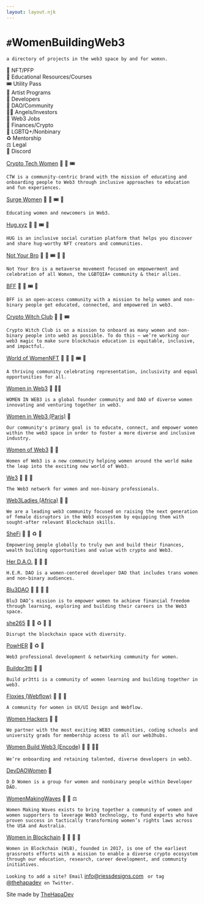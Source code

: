 ```yaml
---
layout: layout.njk
---
```


<nav>
    <ul>
    <a href="https://twitter.com/thehapadev"><i class="fa fa-twitter" style="font-size:24px"></i></a>
    <a href="https://github.com/jennyriess"><i class="fa fa-github" style="font-size:24px"></i></a>
    </ul>
</nav>

<div class="outside-wrapper">

<div class="header">

# `#`WomenBuildingWeb3

</div>

<div class="intro">

`a directory of projects in the web3 space by and for womxn.`

</div>

<div class="wrapper-1">
<div class="key-emoji">

<div class="token">
💎 NFT/PFP 
</div>

<div class="token">
🧠 Educational Resources/Courses
</div>

<div class="token">
🎟️ Utility Pass
</div>

<div class="token">
🎨 Artist Programs
</div>

<div class="token">
🔨 Developers 
</div>

<div class="token">
🤝 DAO/Community
</div>

<div class="token">
👼🏽 Angels/Investors
</div>

<div class="token">
👔 Web3 Jobs
</div>

<div class="token">
💸 Finances/Crypto
</div>

<div class="token">
🌈 LGBTQ+/Nonbinary
</div>

<div class="token">
♻️ Mentorship
</div>

<div class="token">
⚖️ Legal
</div>

<div class="token">
👾 Discord 
</div>

</div>
</div>

<div class="thefinaldiv">

<div class="wrapper-2">

<div class="directory">

<div class="grid-container">

<div class="grid-item">

[Crypto Tech Women](https://www.cryptotechwomennft.com/) 💎 🧠 🎟️

<!--- OpenSea: Crypto Tech Women

(0.006ETH/$7.57) --->

`CTW is a community-centric brand with the mission of educating and onboarding people to Web3 through inclusive approaches to education and fun experiences.`

</div>

<div class="grid-item">

[Surge Women](https://www.surgewomen.io/) 💎 🧠 🎟️ 👾

<!---OpenSea: Surge Passport

(0.01ETH/$12.62) --->

`Educating women and newcomers in Web3.`

</div>

<div class="grid-item">

[Hug.xyz](https://thehug.xyz/) 💎 🎨 🎟️ 👾

<!--- OpenSea: The Hug Pass

(0.03ETH/$37.86) --->

`HUG is an inclusive social curation platform that helps you discover and share hug-worthy NFT creators and communities.`

</div> 

<div class="grid-item">

[Not Your Bro](https://notyourbro.co/) 💎 🧠 🎟️ 👾 🌈

<!---OpenSea: Not Your Bro

(0.03ETH/$37.86) --->

`Not Your Bro is a metaverse movement focused on empowerment and celebration of all Womxn, the LGBTQIA+ community & their allies.`

</div>

<div class="grid-item">

[BFF](https://www.mybff.com/) 💎 🧠 🎟️ 👾 

<!---OpenSea: You by BFF

(0.0637ETH/$80.38) --->

`BFF is an open-access community with a mission to help women and non-binary people get educated, connected, and empowered in web3.`

</div>

<div class="grid-item">

[Crypto Witch Club](https://www.cryptowitchclub.io/) 💎 🧠 🎟️ 
<!--- MINTING: Crypto Witch Club Card ($100) --->

`Crypto Witch Club is on a mission to onboard as many women and non-binary people into web3 as possible. To do this — we’re working our web3 magic to make sure blockchain education is equitable, inclusive, and impactful.`

</div>

<div class="grid-item">

[World of WomenNFT](https://www.worldofwomen.art/) 💎 🎨 🧠 🎟️ 👾

<!--- OpenSea: World of Women

(2ETH/$2,527.54) -->

`A thriving community celebrating representation, inclusivity and equal opportunities for all.`

</div>

<div class="grid-item">

[Women in Web3](https://womeninweb3.com/) 🤝 👼🏽

`WOMEN IN WEB3 is a global founder community and DAO of diverse women innovating and venturing together in web3.`

</div>

<div class="grid-item">

[Women in Web3 (Paris)](https://www.womeninweb3paris.com/) 🤝 

`Our community's primary goal is to educate, connect, and empower women within the web3 space in order to foster a more diverse and inclusive industry.`

</div>

<div class="grid-item">

[Women of Web3](https://www.womenofweb3.co/) 🤝 👔

`Women of Web3 is a new community helping women around the world make the leap into the exciting new world of Web3.`

</div>

<div class="grid-item">

[We3](https://www.hello-we3.com/) 🤝 👔 🌈

`The Web3 network for women and non-binary professionals.`

</div>

<div class="grid-item">

[Web3Ladies (Africa)](https://www.web3ladies.com/) 🤝 👾

`We are a leading web3 community focused on raising the next generation of female disruptors in the Web3 ecosystem by equipping them with sought-after relevant Blockchain skills.`

</div>

<div class="grid-item">

[SheFi](https://www.shefi.org/) 🤝 🧠 ♻️ 💸

`Empowering people globally to truly own and build their finances, wealth building opportunities and value with crypto and Web3.`

</div>

<div class="grid-item">

[Her D.A.O.](https://www.her-dao.xyz/) 🤝 🌈 👾

`H.E.R. DAO is a women-centered developer DAO that includes trans women and non-binary audiences.`

</div>

<div class="grid-item">

[Blu3DAO](https://www.blu3dao.com/) 🤝 🌈 🔨 🧠 

`Blu3 DAO’s mission is to empower women to achieve financial freedom through learning, exploring and building their careers in the Web3 space.`

</div>

<div class="grid-item">

[she265](https://she256.org/) 🤝 👔 ♻️ 🧠 👾

`Disrupt the blockchain space with diversity.`

</div>

<div class="grid-item">

[PowHER](https://www.powher.io/) 🤝 ♻️ 👾 

`Web3 professional development & networking community for women.`

</div>

<div class="grid-item">

[Buildpr3tti](https://buildpr3tti.xyz/) 🔨 👾 

`Build pr3tti is a community of women learning and building together in web3.`

</div>

<div class="grid-item">

[Floxies (Webflow)](https://floxiescommunity.webflow.io/) 🔨 🎨 👾 

`A community for women in UX/UI Design and Webflow.`

</div>

<div class="grid-item">

[Women Hackers](https://www.web3hubs.org/) 🔨 👾

`We partner with the most exciting WEB3 communities, coding schools and university grads for membership access to all our web3hubs.`

</div>

<div class="grid-item">

[Women Build Web3 (Encode)](https://www.womenbuildweb3.com/about) 👔 🔨 👼🏽

`We’re onboarding and retaining talented, diverse developers in web3.` 

</div>

<div class="grid-item">

[DevDAOWomen](https://devdaowomen.arweave.dev/) 🔨 

`D_D Women is a group for women and nonbinary people within Developer DAO.`

</div>

<div class="grid-item">

[WomenMakingWaves](https://womenmakingwaves.io/) 💎 🤝 ⚖️ 

`Women Making Waves exists to bring together a community of women and women supporters to leverage Web3 technology, to fund experts who have proven success in tactically transforming women’s rights laws across the USA and Australia.`

</div>

<div class="grid-item">

[Women in Blockchain](https://womeninblockchain.global/) 🤝 👔 🧠 👾

`Women in Blockchain (WiB), founded in 2017, is one of the earliest grassroots efforts with a mission to enable a diverse crypto ecosystem through our education, research, career development, and community initiatives.`

</div>
</div>
</div>
</div>
</div>
</div>
</div>
<div class="wrapper-3">
<section class="outro">

`Looking to add a site? Email` [info@riessdesigns.com](mailto:info@riessdesigns.com) ` or tag` [@thehapadev](https://twitter.com/thehapadev)` on Twitter.`

</section>
</div>
<footer>

Site made by [TheHapaDev](https://thehapa.dev/) 

</footer>